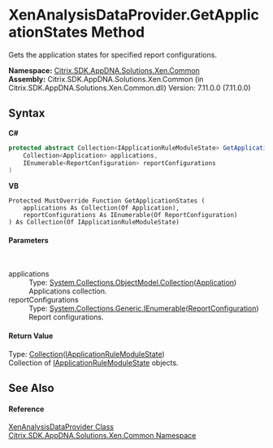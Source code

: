 # XenAnalysisDataProvider.GetApplicationStates Method 
 

Gets the application states for specified report configurations.

**Namespace:**&nbsp;[Citrix.SDK.AppDNA.Solutions.Xen.Common](013dc694-c357-448d-ed5a-b5c48a7f6852.md)<br />**Assembly:**&nbsp;Citrix.SDK.AppDNA.Solutions.Xen.Common (in Citrix.SDK.AppDNA.Solutions.Xen.Common.dll) Version: 7.11.0.0 (7.11.0.0)

## Syntax

**C#**
```csharp
protected abstract Collection<IApplicationRuleModuleState> GetApplicationStates(
	Collection<Application> applications,
	IEnumerable<ReportConfiguration> reportConfigurations
)
```

**VB**
```vbnet
Protected MustOverride Function GetApplicationStates ( 
	applications As Collection(Of Application),
	reportConfigurations As IEnumerable(Of ReportConfiguration)
) As Collection(Of IApplicationRuleModuleState)
```


#### Parameters
&nbsp;<dl><dt>applications</dt><dd>Type: <a href="http://msdn2.microsoft.com/en-us/library/ms132397" target="_blank">System.Collections.ObjectModel.Collection</a>(<a href="1779bfff-4b29-0f26-8a09-10acdd530bbc">Application</a>)<br />Applications collection.</dd><dt>reportConfigurations</dt><dd>Type: <a href="http://msdn2.microsoft.com/en-us/library/9eekhta0" target="_blank">System.Collections.Generic.IEnumerable</a>(<a href="65f3ee4f-5129-5083-b4da-0f1e23fc3784">ReportConfiguration</a>)<br />Report configurations.</dd></dl>

#### Return Value
Type: <a href="http://msdn2.microsoft.com/en-us/library/ms132397" target="_blank">Collection</a>(<a href="94da1ae4-3a01-852a-9a70-5aee25b0626c">IApplicationRuleModuleState</a>)<br />Collection of <a href="94da1ae4-3a01-852a-9a70-5aee25b0626c">IApplicationRuleModuleState</a> objects.

## See Also


#### Reference
<a href="3f6d434e-9e52-6912-18bf-ccc856ba06d7">XenAnalysisDataProvider Class</a><br /><a href="013dc694-c357-448d-ed5a-b5c48a7f6852">Citrix.SDK.AppDNA.Solutions.Xen.Common Namespace</a><br />